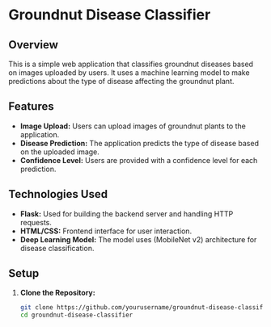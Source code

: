 # Groundnut Disease Classifier

## Overview

This is a simple web application that classifies groundnut diseases based on images uploaded by users. It uses a machine learning model to make predictions about the type of disease affecting the groundnut plant.

## Features

- **Image Upload:** Users can upload images of groundnut plants to the application.
- **Disease Prediction:** The application predicts the type of disease based on the uploaded image.
- **Confidence Level:** Users are provided with a confidence level for each prediction.

## Technologies Used

- **Flask:** Used for building the backend server and handling HTTP requests.
- **HTML/CSS:** Frontend interface for user interaction.
- **Deep Learning Model:** The model uses (MobileNet v2) architecture for disease classification.

## Setup

1. **Clone the Repository:**
   ```bash
   git clone https://github.com/yourusername/groundnut-disease-classifier.git
   cd groundnut-disease-classifier
